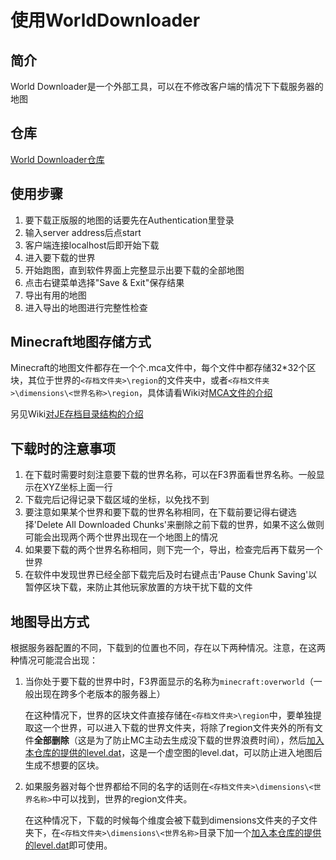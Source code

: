 # 使用WorldDownloader

## 简介

World Downloader是一个外部工具，可以在不修改客户端的情况下下载服务器的地图

## 仓库

[World Downloader仓库](https://github.com/mircokroon/minecraft-world-downloader)

## 使用步骤

1. 要下载正版服的地图的话要先在Authentication里登录
2. 输入server address后点start
3. 客户端连接localhost后即开始下载
4. 进入要下载的世界
5. 开始跑图，直到软件界面上完整显示出要下载的全部地图
6. 点击右键菜单选择"Save & Exit"保存结果
7. 导出有用的地图
8. 进入导出的地图进行完整性检查

## Minecraft地图存储方式

Minecraft的地图文件都存在一个个.mca文件中，每个文件中都存储32*32个区块，其位于世界的`<存档文件夹>\region`的文件夹中，或者`<存档文件夹>\dimensions\<世界名称>\region`，具体请看Wiki对[MCA文件的介绍](https://minecraft.fandom.com/wiki/Region_file_format)

另见Wiki[对JE存档目录结构的介绍](https://minecraft.fandom.com/wiki/Java_Edition_level_format)

## 下载时的注意事项

1. 在下载时需要时刻注意要下载的世界名称，可以在F3界面看世界名称。一般显示在XYZ坐标上面一行
2. 下载完后记得记录下载区域的坐标，以免找不到
3. 要注意如果某个世界和要下载的世界名称相同，在下载前要记得右键选择'Delete All Downloaded Chunks'来删除之前下载的世界，如果不这么做则可能会出现两个两个世界出现在一个地图上的情况
4. 如果要下载的两个世界名称相同，则下完一个，导出，检查完后再下载另一个世界
5. 在软件中发现世界已经全部下载完后及时右键点击'Pause Chunk Saving'以暂停区块下载，来防止其他玩家放置的方块干扰下载的文件

## 地图导出方式

根据服务器配置的不同，下载到的位置也不同，存在以下两种情况。注意，在这两种情况可能混合出现：

1. 当你处于要下载的世界中时，F3界面显示的名称为`minecraft:overworld`（一般出现在跨多个老版本的服务器上）
    
    在这种情况下，世界的区块文件直接存储在`<存档文件夹>\region`中，要单独提取这一个世界，可以进入下载的世界文件夹，将除了region文件夹外的所有文件**全部删除**（这是为了防止MC主动去生成没下载的世界浪费时间），然后[加入本仓库的提供的level.dat](./assets/level.dat)，这是一个虚空图的level.dat，可以防止进入地图后生成不想要的区块。

2. 如果服务器对每个世界都给不同的名字的话则在`<存档文件夹>\dimensions\<世界名称>`中可以找到，世界的region文件夹。
    
    在这种情况下，下载的时候每个维度会被下载到dimensions文件夹的子文件夹下，在`<存档文件夹>\dimensions\<世界名称>`目录下加一个[加入本仓库的提供的level.dat](./assets/level.dat)即可使用。